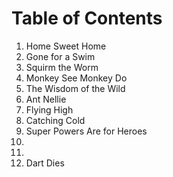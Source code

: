 # Table of Contents
1. Home Sweet Home
2. Gone for a Swim
3. Squirm the Worm
4. Monkey See Monkey Do
5. The Wisdom of the Wild
6. Ant Nellie
7. Flying High
8. Catching Cold
9. Super Powers Are for Heroes
10.
11.
13. Dart Dies
